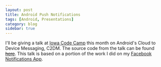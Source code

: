 ```yaml
---
layout: post
title: Android Push Notifications
tags: [Android, Presentations]
category: blog
sidebar: true
---
```

I'll be giving a talk at [Iowa Code Camp](http://iowacodecamp.com/) this month on
Android's Cloud to Device Messaging, C2DM. The source code from the talk can be found
[<del>here</del>](#). This talk is based on a portion
of the work I did on my [Facebook Notifications App](https://market.android.com/details?id=com.lukekorth.facebookNotifications).